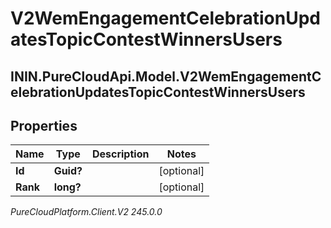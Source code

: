 # V2WemEngagementCelebrationUpdatesTopicContestWinnersUsers

## ININ.PureCloudApi.Model.V2WemEngagementCelebrationUpdatesTopicContestWinnersUsers

## Properties

|Name | Type | Description | Notes|
|------------ | ------------- | ------------- | -------------|
| **Id** | **Guid?** |  | [optional] |
| **Rank** | **long?** |  | [optional] |



_PureCloudPlatform.Client.V2 245.0.0_
